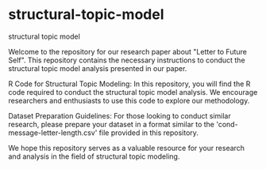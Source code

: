 # structural-topic-model
structural topic model

Welcome to the repository for our research paper about "Letter to Future Self". This repository contains the necessary instructions to conduct the structural topic model analysis presented in our paper.

R Code for Structural Topic Modeling:
In this repository, you will find the R code required to conduct the structural topic model analysis. We encourage researchers and enthusiasts to use this code to explore our methodology.

Dataset Preparation Guidelines:
For those looking to conduct similar research, please prepare your dataset in a format similar to the 'cond-message-letter-length.csv' file provided in this repository. 

We hope this repository serves as a valuable resource for your research and analysis in the field of structural topic modeling.

